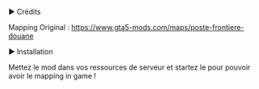 ► Crédits

Mapping Original : https://www.gta5-mods.com/maps/poste-frontiere-douane

► Installation

Mettez le mod dans vos ressources de serveur et startez le pour pouvoir avoir le mapping in game !
